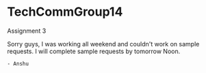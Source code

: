 # TechCommGroup14
Assignment 3
 
 Sorry  guys, I was working all weekend and couldn't work on sample requests. I will complete sample requests by tomorrow Noon.
 
    - Anshu
